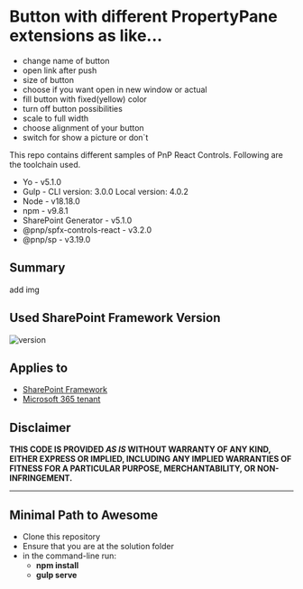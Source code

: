 # Button with different PropertyPane extensions as like...

- change name of button 
- open link after push
- size of button
- choose if you want open in new window or actual
- fill button with fixed(yellow) color
- turn off button possibilities
- scale to full width
- choose alignment of your button 
- switch for show a picture or don`t

This repo contains different samples of PnP React Controls. Following are the toolchain used.
- Yo - v5.1.0
- Gulp - CLI version: 3.0.0
         Local version: 4.0.2
- Node - v18.18.0
- npm - v9.8.1
- SharePoint Generator - v5.1.0
- @pnp/spfx-controls-react - v3.2.0
- @pnp/sp - v3.19.0

## Summary

add img

## Used SharePoint Framework Version

![version](https://img.shields.io/badge/version-1.20.0-green.svg)

## Applies to

- [SharePoint Framework](https://aka.ms/spfx)
- [Microsoft 365 tenant](https://docs.microsoft.com/en-us/sharepoint/dev/spfx/set-up-your-developer-tenant)

## Disclaimer

**THIS CODE IS PROVIDED _AS IS_ WITHOUT WARRANTY OF ANY KIND, EITHER EXPRESS OR IMPLIED, INCLUDING ANY IMPLIED WARRANTIES OF FITNESS FOR A PARTICULAR PURPOSE, MERCHANTABILITY, OR NON-INFRINGEMENT.**

---

## Minimal Path to Awesome

- Clone this repository
- Ensure that you are at the solution folder
- in the command-line run:
  - **npm install**
  - **gulp serve**
